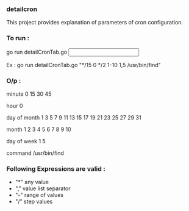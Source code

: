 ### detailcron
This project provides explanation of parameters of cron configuration.


### To run : 
go run detailCronTab.go <input argument>

Ex : go run detailCronTab.go "*/15 0 */2 1-10 1,5 /usr/bin/find"

### O/p :
minute   0 15 30 45

hour     0

day of month     1 3 5 7 9 11 13 15 17 19 21 23 25 27 29 31

month    1 2 3 4 5 6 7 8 9 10

day of week      1 5

command  /usr/bin/find

### Following Expressions are valid : 

- "*"	any value
- ","	value list separator
- "-"	range of values
- "/"	step values
